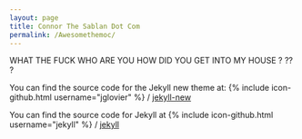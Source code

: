 ```yaml
---
layout: page
title: Connor The Sablan Dot Com
permalink: /Awesomethemoc/
---
```


WHAT THE FUCK WHO ARE YOU HOW DID YOU GET INTO MY HOUSE ? ?? ?

You can find the source code for the Jekyll new theme at:
{% include icon-github.html username="jglovier" %} /
[jekyll-new](https://github.com/jglovier/jekyll-new)

You can find the source code for Jekyll at
{% include icon-github.html username="jekyll" %} /
[jekyll](https://github.com/jekyll/jekyll)

